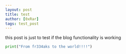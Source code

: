 ```yaml
---
layout: post
title: test
author: [0xRar]
tags: test_post
---
```


[0xRar]: 0xrar.net

this post is just to test if the blog functionality is working

```python
print("From fr334aks to the world!!!!")
```
